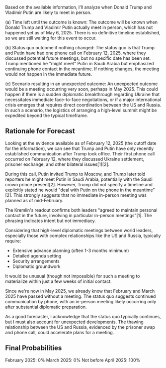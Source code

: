Based on the available information, I'll analyze when Donald Trump and Vladimir Putin are likely to meet in person.

(a) Time left until the outcome is known:
The outcome will be known when Donald Trump and Vladimir Putin actually meet in person, which has not happened yet as of May 6, 2025. There is no definitive timeline established, so we are still waiting for this event to occur.

(b) Status quo outcome if nothing changed:
The status quo is that Trump and Putin have had one phone call on February 12, 2025, where they discussed potential future meetings, but no specific date has been set. Trump mentioned he "might meet" Putin in Saudi Arabia but emphasized continuing phone contact in the meantime. If nothing changes, the meeting would not happen in the immediate future.

(c) Scenario resulting in an unexpected outcome:
An unexpected outcome would be a meeting occurring very soon, perhaps in May 2025. This could happen if there is a sudden diplomatic breakthrough regarding Ukraine that necessitates immediate face-to-face negotiations, or if a major international crisis emerges that requires direct coordination between the US and Russia. In such a scenario, the logistics of arranging a high-level summit might be expedited beyond the typical timeframe.

## Rationale for Forecast

Looking at the evidence available as of February 12, 2025 (the cutoff date for the information), we can see that Trump and Putin have only recently established communication after Trump took office. Their first phone call occurred on February 12, where they discussed Ukraine settlement, prisoner exchange, and other bilateral issues[1][2].

During this call, Putin invited Trump to Moscow, and Trump later told reporters he might meet Putin in Saudi Arabia, potentially with the Saudi crown prince present[2]. However, Trump did not specify a timeline and explicitly stated he would "deal with Putin on the phone in the meantime"[2]. This strongly suggests that no immediate in-person meeting was planned as of mid-February.

The Kremlin's readout confirms both leaders "agreed to maintain personal contact in the future, involving in particular in-person meetings"[1]. The phrasing indicates intent but not immediacy.

Considering that high-level diplomatic meetings between world leaders, especially those with complex relationships like the US and Russia, typically require:
- Extensive advance planning (often 1-3 months minimum)
- Detailed agenda setting
- Security arrangements
- Diplomatic groundwork

It would be unusual (though not impossible) for such a meeting to materialize within just a few weeks of initial contact.

Since we're now in May 2025, we already know that February and March 2025 have passed without a meeting. The status quo suggests continued communication by phone, with an in-person meeting likely occurring only after substantial diplomatic preparation.

As a good forecaster, I acknowledge that the status quo typically continues, but I must also account for unexpected developments. The thawing relationship between the US and Russia, evidenced by the prisoner swap and phone call, could accelerate plans for a meeting.

## Final Probabilities

February 2025: 0%
March 2025: 0%
Not before April 2025: 100%